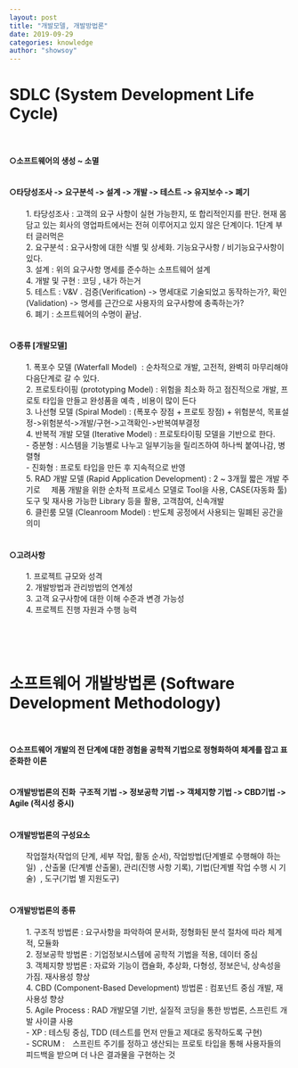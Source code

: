 ```yaml
---
layout: post
title: "개발모델, 개발방법론"
date: 2019-09-29
categories: knowledge
author: "showsoy"
---
```

<h1>SDLC (System Development Life Cycle)</h1>
<h4>&nbsp;</h4>
<h4>○소프트웨어의 생성 ~ 소멸</h4>
<h4><br />○타당성조사 -&gt; 요구분석 -&gt; 설계 -&gt; 개발 -&gt; 테스트 -&gt; 유지보수 -&gt; 폐기&nbsp;</h4>
<p style="padding-left: 30px;">1. 타당성조사 : 고객의 요구 사항이 실현 가능한지, 또 합리적인지를 판단. 현재 몸담고 있는 회사의 영업파트에서는 전혀 이루어지고 있지 않은 단계이다. 1단계 부터 글러먹은&nbsp;<br /> 2. 요구분석 : 요구사항에 대한 식별 및 상세화. 기능요구사항 / 비기능요구사항이 있다.&nbsp;<br /> 3. 설계 : 위의 요구사항 명세를 준수하는 소프트웨어 설계&nbsp;<br /> 4. 개발 및 구현 : 코딩 , 내가 하는거<br /> 5. 테스트 : V&amp;V . 검증(Verification) -&gt; 명세대로 기술되었고 동작하는가?, 확인(Validation) -&gt; 명세를 근간으로 사용자의 요구사항에 충족하는가?&nbsp;<br /> 6. 폐기 : 소프트웨어의 수명이 끝남.</p>
<h4><br />○종류 [개발모델]&nbsp;</h4>
<p style="padding-left: 30px;">1. 폭포수 모델 (Waterfall Model)&nbsp; : 순차적으로 개발, 고전적, 완벽히 마무리해야 다음단계로 갈 수 있다.&nbsp;<br /> 2. 프로토타이핑 (prototyping Model) : 위험을 최소화 하고 점진적으로 개발, 프로토 타입을 만들고 완성품을 예측 , 비용이 많이 든다&nbsp;<br /> 3. 나선형 모델 (Spiral Model) : (폭포수 장점 + 프로토 장점) + 위험분석, 목표설정-&gt;위험분석-&gt;개발/구현-&gt;고객확인-&gt;반복여부결정&nbsp;<br /> 4. 반복적 개발 모델 (Iterative Model) : 프로토타이핑 모델을 기반으로 한다.<br />- 증분형 : 시스템을 기능별로 나누고 일부기능을 릴리즈하여 하나씩 붙여나감, 병렬형<br /> - 진화형 : 프로토 타입을 만든 후 지속적으로 반영&nbsp;<br /> 5. RAD 개발 모델 (Rapid Application Development) : 2 ~ 3개월 짧은 개발 주기로&nbsp; &nbsp; &nbsp;제품 개발을 위한 순차적 프로세스 모델로 Tool을 사용, CASE(자동화 툴) 도구 및 재사용 가능한 Library 등을 활용, 고객참여, 신속개발&nbsp; &nbsp;<br /> 6. 클린룸 모델 (Cleanroom Model) : 반도체 공정에서 사용되는 밀폐된 공간을 의미</p>
<h4><br />○고려사항&nbsp;</h4>
<p style="padding-left: 30px;">1. 프로젝트 규모와 성격<br /> 2. 개발방법과 관리방법의 연계성<br />3. 고객 요구사항에 대한 이해 수준과 변경 가능성<br />4. 프로젝트 진행 자원과 수행 능력</p>
<p style="padding-left: 30px;">&nbsp;</p>
<p style="padding-left: 30px;">&nbsp;</p>
<h1>소프트웨어 개발방법론 (Software Development Methodology)</h1>
<p>&nbsp;</p>
<h4>○소프트웨어 개발의 전 단계에 대한 경험을 공학적 기법으로 정형화하여 체계를 잡고 표준화한 이론</h4>
<h4><br />○개발방법론의 진화&nbsp; 구조적 기법 -&gt; 정보공학 기법 -&gt; 객체지향 기법 -&gt; CBD기법 -&gt; Agile (적시성 중시)</h4>
<h4><br />○개발방법론의 구성요소&nbsp;</h4>
<p style="padding-left: 30px;">작업절차(작업의 단계, 세부 작업, 활동 순서), 작업방법(단계별로 수행해야 하는 일)&nbsp; , 산출물 (단계별 산출물), 관리(진행 사항 기록), 기법(단계별 작업 수행 시 기술)&nbsp; , 도구(기법 별 지원도구)</p>
<h4><br />○개발방법론의 종류</h4>
<p style="padding-left: 30px;">1. 구조적 방법론 : 요구사항을 파악하여 문서화, 정형화된 분석 절차에 따라 체계적, 모듈화<br />2. 정보공학 방법론 : 기업정보시스템에 공학적 기법을 적용, 데이터 중심<br /> 3. 객체지향 방법론 : 자료와 기능이 캡슐화, 추상화, 다형성, 정보은닉, 상속성을 가짐. 재사용성 향상<br /> 4. CBD (Component-Based Development) 방법론 : 컴포넌트 중심 개발, 재사용성 향상<br /> 5. Agile Process : RAD 개발모델 기반, 실질적 코딩을 통한 방법론, 스프린트 개발 사이클 사용<br /> - XP : 테스팅 중심, TDD (테스트를 먼저 만들고 제대로 동작하도록 구현)<br /> - SCRUM :　스프린트 주기를 정하고 생산되는 프로토 타입을 통해 사용자들의 피드백을 받으며 더 나은 결과물을 구현하는 것</p>